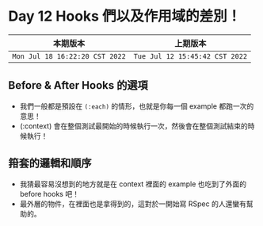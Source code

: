 # Day 12 Hooks 們以及作用域的差別！

|本期版本|上期版本
|:---:|:---:|
`Mon Jul 18 16:22:20 CST 2022` | `Tue Jul 12 15:45:42 CST 2022`

## Before & After Hooks 的選項

* 我們一般都是預設在 `(:each)` 的情形，也就是你每一個 example 都跑一次的意思！
* (:context) 會在整個測試最開始的時候執行一次，然後會在整個測試結束的時候執行！

## 箝套的邏輯和順序

* 我猜最容易沒想到的地方就是在 context 裡面的 example 也吃到了外面的 before hooks 吧！
* 最外層的物件，在裡面也是拿得到的，這對於一開始寫 RSpec 的人還蠻有幫助的。


